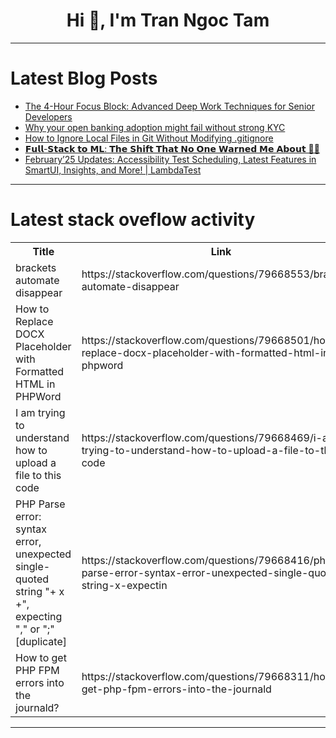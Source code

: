 <h1 align="center">Hi 👋, I'm Tran Ngoc Tam</h1>

---

# Latest Blog Posts 
<!-- BLOG-POST-LIST:START -->
- [The 4-Hour Focus Block: Advanced Deep Work Techniques for Senior Developers](https://dev.to/teamcamp/the-4-hour-focus-block-advanced-deep-work-techniques-for-senior-developers-4136)
- [Why your open banking adoption might fail without strong KYC](https://dev.to/flutterwaveeng/why-your-open-banking-adoption-might-fail-without-strong-kyc-2e5f)
- [How to Ignore Local Files in Git Without Modifying .gitignore](https://dev.to/petermf/how-to-ignore-local-files-in-git-without-modifying-gitignore-2ipi)
- [𝗙𝘂𝗹𝗹-𝗦𝘁𝗮𝗰𝗸 𝘁𝗼 𝗠𝗟: 𝗧𝗵𝗲 𝗦𝗵𝗶𝗳𝘁 𝗧𝗵𝗮𝘁 𝗡𝗼 𝗢𝗻𝗲 𝗪𝗮𝗿𝗻𝗲𝗱 𝗠𝗲 𝗔𝗯𝗼𝘂𝘁 🤯🧠](https://dev.to/ada-rsh-s/--2bk9)
- [February’25 Updates: Accessibility Test Scheduling, Latest Features in SmartUI, Insights, and More! | LambdaTest](https://dev.to/lambdatest/february25-updates-accessibility-test-scheduling-latest-features-in-smartui-insights-and-more-4ijh)
<!-- BLOG-POST-LIST:END -->

---

# Latest stack oveflow activity
<table>
  <tr><th>Title</th><th>Link</th></tr>
  <!-- STACKOVERFLOW:START --><tr><td>brackets automate disappear</td><td>https://stackoverflow.com/questions/79668553/brackets-automate-disappear</td></tr><tr><td>How to Replace DOCX Placeholder with Formatted HTML in PHPWord</td><td>https://stackoverflow.com/questions/79668501/how-to-replace-docx-placeholder-with-formatted-html-in-phpword</td></tr><tr><td>I am trying to understand how to upload a file to this code</td><td>https://stackoverflow.com/questions/79668469/i-am-trying-to-understand-how-to-upload-a-file-to-this-code</td></tr><tr><td>PHP Parse error: syntax error, unexpected single-quoted string &quot;+ x +&quot;, expecting &quot;,&quot; or &quot;;&quot; [duplicate]</td><td>https://stackoverflow.com/questions/79668416/php-parse-error-syntax-error-unexpected-single-quoted-string-x-expectin</td></tr><tr><td>How to get PHP FPM errors into the journald?</td><td>https://stackoverflow.com/questions/79668311/how-to-get-php-fpm-errors-into-the-journald</td></tr><!-- STACKOVERFLOW:END -->
</table>

---


